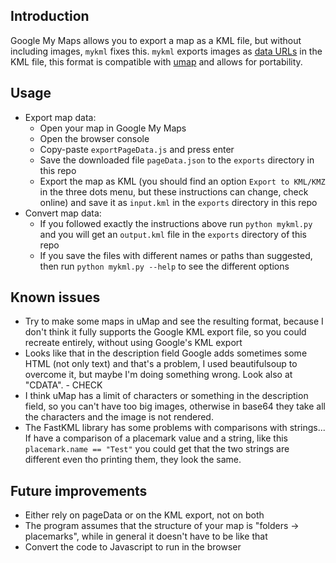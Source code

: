 ## Introduction

Google My Maps allows you to export a map as a KML file, but without including images, `mykml` fixes this. `mykml` exports images as [data URLs](https://developer.mozilla.org/en-US/docs/Web/URI/Schemes/data) in the KML file, this format is compatible with [umap](https://umap-project.org/) and allows for portability.

## Usage

- Export map data:
  - Open your map in Google My Maps
  - Open the browser console
  - Copy-paste `exportPageData.js` and press enter
  - Save the downloaded file `pageData.json` to the `exports` directory in this repo
  - Export the map as KML (you should find an option `Export to KML/KMZ` in the three dots menu, but these instructions can change, check online) and save it as `input.kml` in the `exports` directory in this repo
- Convert map data:
  - If you followed exactly the instructions above run `python mykml.py` and you will get an `output.kml` file in the `exports` directory of this repo
  - If you save the files with different names or paths than suggested, then run `python mykml.py --help` to see the different options

## Known issues

- Try to make some maps in uMap and see the resulting format, because I don't think it fully supports the Google KML export file, so you could recreate entirely, without using Google's KML export
- Looks like that in the description field Google adds sometimes some HTML (not only text) and that's a problem, I used beautifulsoup to overcome it, but maybe I'm doing something wrong. Look also at "CDATA". - CHECK
- I think uMap has a limit of characters or something in the description field, so you can't have too big images, otherwise in base64 they take all the characters and the image is not rendered.
- The FastKML library has some problems with comparisons with strings... If have a comparison of a placemark value and a string, like this `placemark.name == "Test"` you could get that the two strings are different even tho printing them, they look the same.

## Future improvements

- Either rely on pageData or on the KML export, not on both
- The program assumes that the structure of your map is "folders -> placemarks", while in general it doesn't have to be like that
- Convert the code to Javascript to run in the browser
